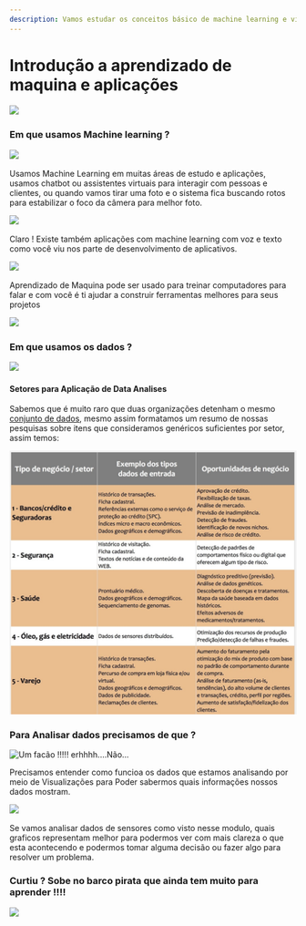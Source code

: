 ```yaml
---
description: Vamos estudar os conceitos básico de machine learning e visualização de dados.
---
```


# Introdução a aprendizado de maquina e aplicações

![](https://miro.medium.com/max/1838/1*CDKIq8Wtq8m9c4ntQTkguw.gif)



### Em que usamos Machine learning ?

![](https://i2.wp.com/www.lexmachinae.com/wp-content/uploads/2017/12/Untitled.png?resize=569%2C217)

Usamos Machine Learning  em muitas áreas de estudo e aplicações, usamos chatbot ou assistentes virtuais para interagir com pessoas e clientes, ou quando vamos tirar uma foto e o sistema fica buscando rotos para estabilizar o foco da câmera para melhor foto.

![](https://miro.medium.com/max/960/1*PYKxRC7HCmv9ZwmuyF-auw.gif)

Claro ! Existe também aplicações com machine learning com voz e texto como você viu nos parte de desenvolvimento de aplicativos.

![](https://i.pinimg.com/originals/b7/da/dc/b7dadcfb01f28c8848b30fc8b103c555.gif)

Aprendizado de Maquina pode ser usado para treinar computadores para falar e com você é ti ajudar a construir ferramentas  melhores para seus projetos

![](https://miro.medium.com/max/1400/1*PGB0w1JZslqA-hM0xGrmJw.gif)





### Em que usamos os dados ?

![](https://media.giphy.com/media/H5xnOORNE8BgI/giphy.gif)



#### Setores para Aplicação de Data Analises 

Sabemos que é muito raro que duas organizações detenham o mesmo [conjunto de dados](https://www.aquare.la/datasets-o-que-sao-e-como-utiliza-los/), mesmo assim formatamos um resumo de nossas pesquisas sobre itens que consideramos genéricos suficientes por setor, assim temos:

![](../../.gitbook/assets/tabela-portugues-big-data-por-setor-site%20%281%29.jpg)

### Para Analisar dados precisamos de que ?

![Um fac&#xE3;o !!!!!    erhhhh....N&#xE3;o...](https://media.giphy.com/media/zH9MmEtnImc5G/giphy.gif)

Precisamos entender como funcioa os dados que estamos analisando por meio de  Visualizações para Poder sabermos quais informações nossos dados mostram.

![](http://clarionit.in/assets/images/source.gif)

Se vamos analisar dados de sensores como visto nesse modulo, quais graficos representam melhor para podermos ver com mais clareza o que esta acontecendo e podermos tomar alguma decisão ou fazer algo para resolver um problema. 

### Curtiu ? Sobe no barco pirata que ainda tem muito para aprender !!!! 

![](https://media3.giphy.com/media/LUIvcbR6yytz2/giphy.gif)


